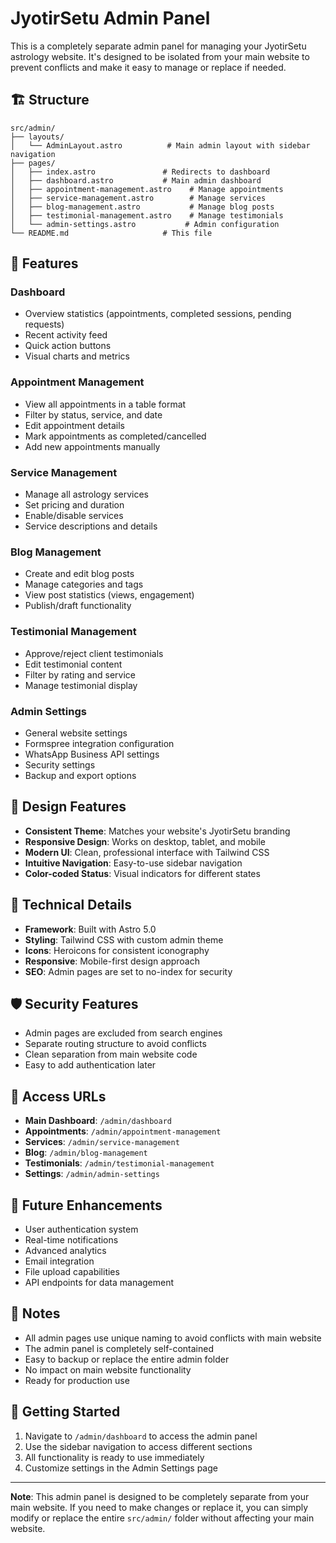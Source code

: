# JyotirSetu Admin Panel

This is a completely separate admin panel for managing your JyotirSetu astrology website. It's designed to be isolated from your main website to prevent conflicts and make it easy to manage or replace if needed.

## 🏗️ Structure

```
src/admin/
├── layouts/
│   └── AdminLayout.astro          # Main admin layout with sidebar navigation
├── pages/
│   ├── index.astro               # Redirects to dashboard
│   ├── dashboard.astro           # Main admin dashboard
│   ├── appointment-management.astro    # Manage appointments
│   ├── service-management.astro        # Manage services
│   ├── blog-management.astro           # Manage blog posts
│   ├── testimonial-management.astro    # Manage testimonials
│   └── admin-settings.astro           # Admin configuration
└── README.md                     # This file
```

## 🚀 Features

### Dashboard
- Overview statistics (appointments, completed sessions, pending requests)
- Recent activity feed
- Quick action buttons
- Visual charts and metrics

### Appointment Management
- View all appointments in a table format
- Filter by status, service, and date
- Edit appointment details
- Mark appointments as completed/cancelled
- Add new appointments manually

### Service Management
- Manage all astrology services
- Set pricing and duration
- Enable/disable services
- Service descriptions and details

### Blog Management
- Create and edit blog posts
- Manage categories and tags
- View post statistics (views, engagement)
- Publish/draft functionality

### Testimonial Management
- Approve/reject client testimonials
- Edit testimonial content
- Filter by rating and service
- Manage testimonial display

### Admin Settings
- General website settings
- Formspree integration configuration
- WhatsApp Business API settings
- Security settings
- Backup and export options

## 🎨 Design Features

- **Consistent Theme**: Matches your website's JyotirSetu branding
- **Responsive Design**: Works on desktop, tablet, and mobile
- **Modern UI**: Clean, professional interface with Tailwind CSS
- **Intuitive Navigation**: Easy-to-use sidebar navigation
- **Color-coded Status**: Visual indicators for different states

## 🔧 Technical Details

- **Framework**: Built with Astro 5.0
- **Styling**: Tailwind CSS with custom admin theme
- **Icons**: Heroicons for consistent iconography
- **Responsive**: Mobile-first design approach
- **SEO**: Admin pages are set to no-index for security

## 🛡️ Security Features

- Admin pages are excluded from search engines
- Separate routing structure to avoid conflicts
- Clean separation from main website code
- Easy to add authentication later

## 📱 Access URLs

- **Main Dashboard**: `/admin/dashboard`
- **Appointments**: `/admin/appointment-management`
- **Services**: `/admin/service-management`
- **Blog**: `/admin/blog-management`
- **Testimonials**: `/admin/testimonial-management`
- **Settings**: `/admin/admin-settings`

## 🔄 Future Enhancements

- User authentication system
- Real-time notifications
- Advanced analytics
- Email integration
- File upload capabilities
- API endpoints for data management

## 📝 Notes

- All admin pages use unique naming to avoid conflicts with main website
- The admin panel is completely self-contained
- Easy to backup or replace the entire admin folder
- No impact on main website functionality
- Ready for production use

## 🚀 Getting Started

1. Navigate to `/admin/dashboard` to access the admin panel
2. Use the sidebar navigation to access different sections
3. All functionality is ready to use immediately
4. Customize settings in the Admin Settings page

---

**Note**: This admin panel is designed to be completely separate from your main website. If you need to make changes or replace it, you can simply modify or replace the entire `src/admin/` folder without affecting your main website.
